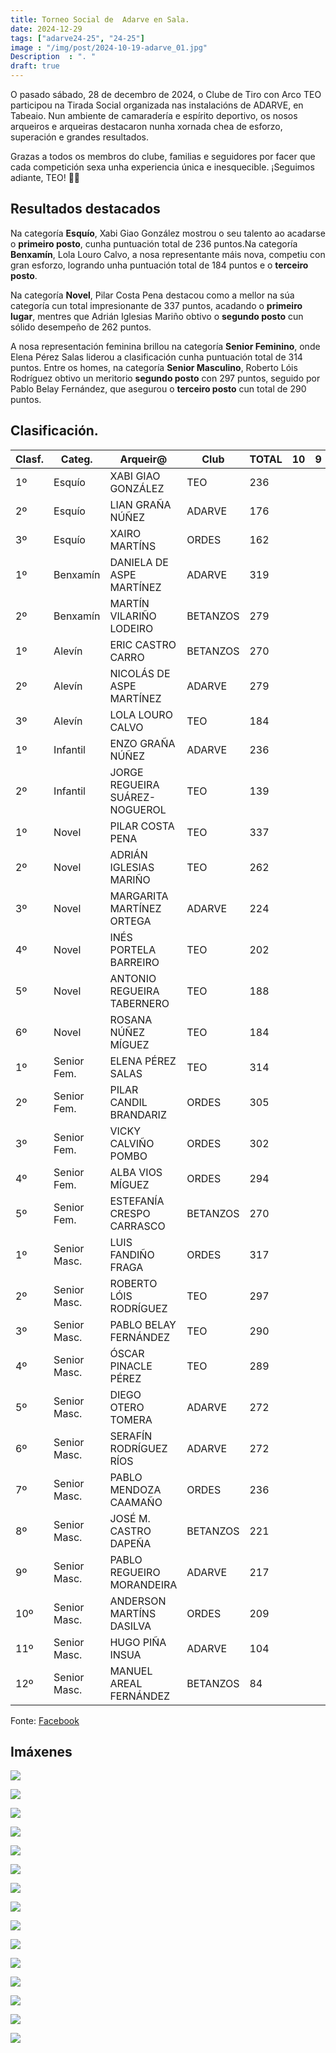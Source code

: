 ```yaml
---
title: Torneo Social de  Adarve en Sala.
date: 2024-12-29
tags: ["adarve24-25", "24-25"]
image : "/img/post/2024-10-19-adarve_01.jpg"
Description  : ". "
draft: true 
---
```

O pasado sábado, 28 de decembro de 2024, o Clube de Tiro con Arco TEO participou na Tirada Social organizada nas instalacións de ADARVE, en Tabeaio. Nun ambiente de camaradería e espírito deportivo, os nosos arqueiros e arqueiras destacaron nunha xornada chea de esforzo, superación e grandes resultados.

Grazas a todos os membros do clube, familias e seguidores por facer que cada competición sexa unha experiencia única e inesquecible. ¡Seguimos adiante, TEO! 💙🏹

## Resultados destacados

Na categoría **Esquío**, Xabi Giao González mostrou o seu talento ao acadarse o **primeiro posto**, cunha puntuación total de 236 puntos.Na categoría **Benxamín**, Lola Louro Calvo, a nosa representante máis nova, competiu con gran esforzo, logrando unha puntuación total de 184 puntos e o **terceiro posto**.

Na categoría **Novel**, Pilar Costa Pena destacou como a mellor na súa categoría cun total impresionante de 337 puntos, acadando o **primeiro lugar**, mentres que Adrián Iglesias Mariño obtivo o **segundo posto** cun sólido desempeño de 262 puntos.

A nosa representación feminina brillou na categoría **Senior Feminino**, onde Elena Pérez Salas liderou a clasificación cunha puntuación total de 314 puntos. Entre os homes, na categoría **Senior Masculino**, Roberto Lóis Rodríguez obtivo un meritorio **segundo posto** con 297 puntos, seguido por Pablo Belay Fernández, que asegurou o **terceiro posto** cun total de 290 puntos.


## Clasificación.
| Clasf. | Categ.       | Arqueir@                       | Club     | TOTAL | 10 | 9 |
|--------|--------------|--------------------------------|----------|-------|----|---|
| 1º     | Esquío       | XABI GIAO GONZÁLEZ             | TEO      | 236   |    |   |
| 2º     | Esquío       | LIAN GRAÑA NÚÑEZ               | ADARVE   | 176   |    |   |
| 3º     | Esquío       | XAIRO MARTÍNS                  | ORDES    | 162   |    |   |
| 1º     | Benxamín     | DANIELA DE ASPE MARTÍNEZ       | ADARVE   | 319   |    |   |
| 2º     | Benxamín     | MARTÍN VILARIÑO LODEIRO        | BETANZOS | 279   |    |   |
| 1º     | Alevín       | ERIC CASTRO CARRO              | BETANZOS | 270   |    |   |
| 2º     | Alevín       | NICOLÁS DE ASPE MARTÍNEZ       | ADARVE   | 279   |    |   |
| 3º     | Alevín       | LOLA LOURO CALVO               | TEO      | 184   |    |   |
| 1º     | Infantil     | ENZO GRAÑA NÚÑEZ               | ADARVE   | 236   |    |   |
| 2º     | Infantil     | JORGE REGUEIRA SUÁREZ-NOGUEROL | TEO      | 139   |    |   |
| 1º     | Novel        | PILAR COSTA PENA               | TEO      | 337   |    |   |
| 2º     | Novel        | ADRIÁN IGLESIAS MARIÑO         | TEO      | 262   |    |   |
| 3º     | Novel        | MARGARITA MARTÍNEZ ORTEGA      | ADARVE   | 224   |    |   |
| 4º     | Novel        | INÉS PORTELA BARREIRO          | TEO      | 202   |    |   |
| 5º     | Novel        | ANTONIO REGUEIRA TABERNERO     | TEO      | 188   |    |   |
| 6º     | Novel        | ROSANA NÚÑEZ MÍGUEZ            | TEO      | 184   |    |   |
| 1º     | Senior Fem.  | ELENA PÉREZ SALAS              | TEO      | 314   |    |   |
| 2º     | Senior Fem.  | PILAR CANDIL BRANDARIZ         | ORDES    | 305   |    |   |
| 3º     | Senior Fem.  | VICKY CALVIÑO POMBO            | ORDES    | 302   |    |   |
| 4º     | Senior Fem.  | ALBA VIOS MÍGUEZ               | ORDES    | 294   |    |   |
| 5º     | Senior Fem.  | ESTEFANÍA CRESPO CARRASCO      | BETANZOS | 270   |    |   |
| 1º     | Senior Masc. | LUIS FANDIÑO FRAGA             | ORDES    | 317   |    |   |
| 2º     | Senior Masc. | ROBERTO LÓIS RODRÍGUEZ         | TEO      | 297   |    |   |
| 3º     | Senior Masc. | PABLO BELAY FERNÁNDEZ          | TEO      | 290   |    |   |
| 4º     | Senior Masc. | ÓSCAR PINACLE PÉREZ            | TEO      | 289   |    |   |
| 5º     | Senior Masc. | DIEGO OTERO TOMERA             | ADARVE   | 272   |    |   |
| 6º     | Senior Masc. | SERAFÍN RODRÍGUEZ RÍOS         | ADARVE   | 272   |    |   |
| 7º     | Senior Masc. | PABLO MENDOZA CAAMAÑO          | ORDES    | 236   |    |   |
| 8º     | Senior Masc. | JOSÉ M. CASTRO DAPEÑA          | BETANZOS | 221   |    |   |
| 9º     | Senior Masc. | PABLO REGUEIRO MORANDEIRA      | ADARVE   | 217   |    |   |
| 10º    | Senior Masc. | ANDERSON MARTÍNS DASILVA       | ORDES    | 209   |    |   |
| 11º    | Senior Masc. | HUGO PIÑA INSUA                | ADARVE   | 104   |    |   |
| 12º    | Senior Masc. | MANUEL AREAL FERNÁNDEZ         | BETANZOS | 84    |    |   |


Fonte: [Facebook](https://www.facebook.com/photo/?fbid=8655816407874908&set=a.112309355559032)
## Imáxenes

![](../2024-12-28-social-nadal-adarve/01.jpg)


![](../2024-12-28-social-nadal-adarve/02.jpg)

![](../2024-12-28-social-nadal-adarve/03.jpg)

![](../2024-12-28-social-nadal-adarve/04.jpg)

![](../2024-12-28-social-nadal-adarve/05.jpg)

![](../2024-12-28-social-nadal-adarve/06.jpg)

![](../2024-12-28-social-nadal-adarve/07.jpg)

![](../2024-12-28-social-nadal-adarve/08.jpg)

![](../2024-12-28-social-nadal-adarve/09.jpg)

![](../2024-12-28-social-nadal-adarve/10.jpg)

![](../2024-12-28-social-nadal-adarve/11.jpg)

![](../2024-12-28-social-nadal-adarve/12.jpg)

![](../2024-12-28-social-nadal-adarve/13.jpg)

![](../2024-12-28-social-nadal-adarve/14.jpg)

![](../2024-12-28-social-nadal-adarve/15.jpg)